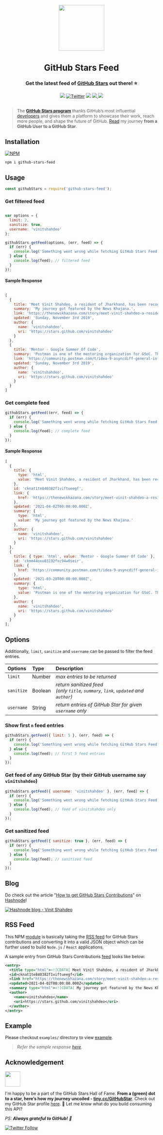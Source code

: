 <div align="center" >
   <a href="https://stars.github.com/"><img src="https://raw.githubusercontent.com/vinitshahdeo/github-stars-feed/feature/gh-star-log/assets/GitHubStarsLogo.gif" width="150px" height="150px" /></a>
   <h1>GitHub Stars Feed</h1>
   <h3>Get the latest feed of <a href="https://stars.github.com/profiles/">GitHub Stars</a> out there! ⭐</h3>
   <a href="https://www.npmjs.com/package/github-stars-feed"><img src="https://img.shields.io/npm/v/github-stars-feed?logo=npm" /></a>
   <a href="https://twitter.com/intent/tweet?url=https%3A%2F%2Fgithub.com%2Fvinitshahdeo%2Fgithub-stars-feed%2F&via=Vinit_Shahdeo&text=Keep%20an%20eye%20on%20GitHub%20Stars%20Contributions%20using%20this%20NPM%20module&hashtags=GitHubStarsAPI%2CGitHub%2COpenSource%2CRSSFeed%2CJavaScript"><img alt="Twitter" src="https://img.shields.io/twitter/url?logo=twitter&url=https%3A%2F%2Fgithub.com%2Fvinitshahdeo%2Fgithub-stars-feed"></a>
   <a href="https://github.com/vinitshahdeo/github-stars-feed/blob/main/LICENSE"><img src="https://img.shields.io/github/license/vinitshahdeo/github-stars-feed?logo=github" /></a>
   <a href="https://vinitshahdeo.hashnode.dev/github-stars-feed">
      <img src="https://img.shields.io/badge/Explore%20more%20on%20Hashnode-2962FF?logo=hashnode&logoColor=white" />
   </a>
   <a href="https://github-stars.github.io/rss-feed/feed.xml">
      <img src="https://img.shields.io/badge/RSS-FFA500?logo=rss&logoColor=white" />
   </a>
   <br><br>
</div>

> The **[GitHub Stars program](https://stars.github.com/)** thanks GitHub’s most influential [developers](https://stars.github.com/profiles/) and gives them a platform to showcase their work, reach more people, and shape the future of GitHub. [Read](https://dev.to/vinitshahdeo/milepost-from-a-github-user-to-a-github-star-2o36) my journey **from a GitHub User to a GitHub Star**.

## Installation

[![NPM](https://nodei.co/npm/github-stars-feed.png?compact=true)](https://www.npmjs.com/package/github-stars-feed)

```bash
npm i github-stars-feed
```

## Usage

```js
const githubStars = require('github-stars-feed');
```

### Get filtered feed

```js

var options = {
  limit: 2,
  sanitize: true,
  username: 'vinitshahdeo'
};

githubStars.getFeed(options, (err, feed) => {
  if (err) {
    console.log('Something went wrong while fetching GitHub Stars Feed');
  } else {
    console.log(feed); // filtered feed
  }
});

```

#### Sample Response

```js

[
  {
    title: 'Meet Vinit Shahdeo, a resident of Jharkhand, has been recognized as a GitHub Star',
    summary: 'My journey got featured by the News Khajana.',
    link: 'https://thenewskhazana.com/story/meet-vinit-shahdeo-a-resident-of-jharkhand-has-been-recognized-as-a-github-star-22451/',
    updated: 'Sunday, November 3rd 2019',
    author: {
      name: 'vinitshahdeo',
      uri: 'https://stars.github.com/vinitshahdeo'
    }
  },
  {
    title: 'Mentor - Google Summer Of Code',
    summary: 'Postman is one of the mentoring organization for GSoC. This year, Postman has AsyncAPI Initiative as part of their team.\n\nI will be mentoring an idea for AsyncAPI i.e. AsyncDiff. It\'s basically a library to compare two AsyncAPI documents and generate diff for the review process.',
    link: 'https://community.postman.com/t/idea-9-asyncdiff-general-information/21694',
    updated: 'Sunday, November 3rd 2019',
    author: {
      name: 'vinitshahdeo',
      uri: 'https://stars.github.com/vinitshahdeo'
    }
  }
]

```



### Get complete feed
```js
githubStars.getFeed((err, feed) => {
  if (err) {
    console.log('Something went wrong while fetching GitHub Stars Feed');
  } else {
    console.log(feed); // complete feed
  }
});
```

#### Sample Response

```js
[
  {
    title: {
      type: 'html',
      value: 'Meet Vinit Shahdeo, a resident of Jharkhand, has been recognized as a GitHub Star'
    },
    id: 'cknat1te840382f1viftueegf',
    link: {
      href: 'https://thenewskhazana.com/story/meet-vinit-shahdeo-a-resident-of-jharkhand-has-been-recognized-as-a-github-star-22451/'
    },
    updated: '2021-04-02T00:00:00.000Z',
    summary: {
      type: 'html',
      value: 'My journey got featured by the News Khajana.'
    },
    author: {
      name: 'vinitshahdeo',
      uri: 'https://stars.github.com/vinitshahdeo'
    }
  },
  {
    title: { type: 'html', value: 'Mentor - Google Summer Of Code' },
    id: 'ckmm44oxu03192fxc94w0seir',
    link: {
      href: 'https://community.postman.com/t/idea-9-asyncdiff-general-information/21694'
    },
    updated: '2021-03-20T00:00:00.000Z',
    summary: {
      type: 'html',
      value: 'Postman is one of the mentoring organization for GSoC. This year, Postman has AsyncAPI Initiative as part of their team.\n\nI will be mentoring an idea for AsyncAPI i.e. AsyncDiff. It\'s basically a library to compare two AsyncAPI documents and generate diff for the review process.'
    },
    author: {
      name: 'vinitshahdeo',
      uri: 'https://stars.github.com/vinitshahdeo'
    }
  }
];

```

## Options

Additionally, `limit`, `sanitize` and `username` can be passed to filter the feed entries.

| Options  | Type      | Description                                                                |
|:----------|:---------|:---------------------------------------------------------------------------|
| `limit`    | Number  | _max entries to be returned_                                                |
| `sanitize` | Boolean | _return sanitized feed <br> (only `title`, `summary`, `link`, `updated` and `author`)_  |
| `username` | String  | _return entries of GitHub Star for given `username` only_                   |

### Show first `n` feed entries

```js
githubStars.getFeed({ limit: 5 }, (err, feed) => {
  if (err) {
    console.log('Something went wrong while fetching GitHub Stars Feed');
  } else {
    console.log(feed); // first 5 feed entries
  }
});
```

### Get feed of any GitHub Star (by their GitHub username say `vinitshahdeo`)

```js
githubStars.getFeed({ username: 'vinitshahdeo' }, (err, feed) => {
  if (err) {
    console.log('Something went wrong while fetching GitHub Stars Feed');
  } else {
    console.log(feed); // feed of vinitshahdeo only
  }
});
```

### Get sanitized feed

```js
githubStars.getFeed({ sanitize: true }, (err, feed) => {
  if (err) {
    console.log('Something went wrong while fetching GitHub Stars Feed');
  } else {
    console.log(feed); // sanitized feed
  }
});
```

## Blog

Do check out the article "[How to get GitHub Stars Contributions](https://vinitshahdeo.hashnode.dev/github-stars-feed)" on [Hashnode](https://hashnode.com/@vinitshahdeo)!

[![Hashnode blog - Vinit Shahdeo](https://img.shields.io/badge/Check%20out%20blog%20on%20Hashnode-2962FF?style=for-the-badge&logo=hashnode&logoColor=white)](https://vinitshahdeo.hashnode.dev/github-stars-feed)



## RSS Feed 

This NPM [module](https://www.npmjs.com/package/github-stars-feed) is basically taking the [RSS feed](https://en.wikipedia.org/wiki/RSS) for GitHub Stars contributions and converting it into a valid JSON object which can be further used to build `Node.js` / `React` applications.

A sample entry from GitHub Stars Contributions [feed](https://github.com/vinitshahdeo/github-stars-feed/blob/main/data/feed.xml) looks like below:

```xml
<entry>
  <title type="html"><![CDATA[ Meet Vinit Shahdeo, a resident of Jharkhand, has been recognized as a GitHub Star ]]></title>
  <id>cknat1te840382f1viftueegf</id>
  <link href="https://thenewskhazana.com/story/meet-vinit-shahdeo-a-resident-of-jharkhand-has-been-recognized-as-a-github-star-22451/"/>
  <updated>2021-04-02T00:00:00.000Z</updated>
  <summary type="html"><![CDATA[ My journey got featured by the News Khajana. ]]></summary>
  <author>
    <name>vinitshahdeo</name>
    <uri>https://stars.github.com/vinitshahdeo</uri>
  </author>
</entry>
```

## Example

Please checkout `examples/` directory to view [example](./example/demo.js).

> _Refer the sample response [here](./data/sample.js)_.

## Acknowledgement

<a href='https://stars.github.com/profiles/vinitshahdeo/'>
  <img src='https://github.blog/wp-content/uploads/2020/09/github-stars-logo_Color.png' width='50px' height='50px'>
</a>

I'm happy to be a part of the GitHub Stars Hall of Fame. **From a (green) dot to a star, here’s how my journey uncoiled - [tiny.cc/GitHubStar](https://tiny.cc/GitHubStar)**. Check out my GitHub Star profile [here](https://stars.github.com/profiles/vinitshahdeo/). 🌟  Let me know what do you build consuming this API? 

*PS: **Always grateful to GitHub!** 🖤*

[![Twitter Follow](https://img.shields.io/twitter/follow/Vinit_Shahdeo?style=social)](https://twitter.com/Vinit_Shahdeo)

